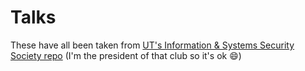# Talks

These have all been taken from [UT's Information & Systems Security Society repo](https://github.com/utisss/talks) (I'm the president of that club so it's ok :smile:)
